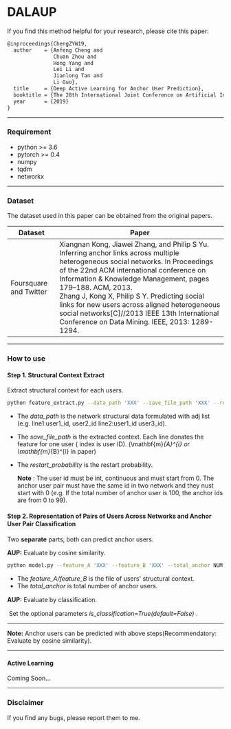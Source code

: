 # DALAUP
If you find this method helpful for your research, please cite this paper:

```latex
@inproceedings{ChengZYW19,
  author    = {Anfeng Cheng and
               Chuan Zhou and
               Hong Yang and
               Lei Li and
               Jianlong Tan and
               Li Guo},
  title     = {Deep Active Learning for Anchor User Prediction},
  booktitle = {The 28th International Joint Conference on Artificial Intelligence(IJCAI-19)},
  year      = {2019}
}
```

------

### Requirement

- python >= 3.6
- pytorch >= 0.4
- numpy
- tqdm
- networkx

------

### Dataset

The dataset used in this paper can be obtained from the original papers.

| Dataset                | Paper                                                        |
| ---------------------- | ------------------------------------------------------------ |
| Foursquare and Twitter | Xiangnan Kong, Jiawei Zhang, and Philip S Yu. Inferring anchor links across multiple heterogeneous social networks. In Proceedings of the 22nd ACM international conference on Information & Knowledge Management, pages 179–188. ACM, 2013.<br>Zhang J, Kong X, Philip S Y. Predicting social links for new users across aligned heterogeneous social networks[C]//2013 IEEE 13th International Conference on Data Mining. IEEE, 2013: 1289-1294. |

---

### How to use

#### Step 1. Structural Context Extract

Extract structural context for each users.

```bash
python feature_extract.py --data_path 'XXX' --save_file_path 'XXX' --restart_probability 0.6
```

* The _data_path_ is the network structural data formulated with adj list (e.g. line1:user1_id, user2_id  line2:user1_id user3_id). 

* The _save_file_path_ is the extracted context. Each line donates the feature for one user ( index is user ID). (\mathbf{m}_{A}^{i}​ or \mathbf{m}_{B}^{i}​ in paper) 

* The _restart_probability_ is the restart probability.

  **Note** : The user id must be int, continuous and must start from 0. The anchor user pair must have the same id in two network and they nust start with 0 (e.g. If the total number of anchor user is 100, the anchor ids are from 0 to 99).

#### Step 2. Representation of Pairs of Users Across Networks and Anchor User Pair Classiﬁcation

Two **separate** parts, both can predict anchor users.

**AUP:** Evaluate by cosine similarity.

```bash
python model.py --feature_A 'XXX' --feature_B 'XXX' --total_anchor NUM --train_ratio 0.5 --gpu_id 4
```

- The *feature_A/feature_B* is the file of users' structural context.
-  The *total_anchor* is total number of anchor users.

**AUP:** Evaluate by classiﬁcation.

​	Set the optional parameters *is_classification=True(default=False)* .

---

**Note:**  Anchor users can be predicted with above steps(Recommendatory: Evaluate by cosine similarity).

---

#### Active Learning

Coming Soon...

---

### Disclaimer

If you find any bugs,  please report them to me.